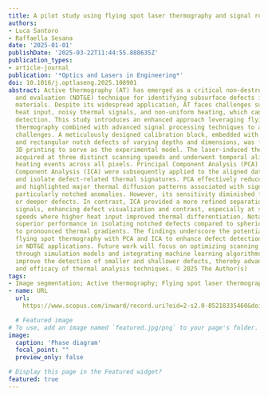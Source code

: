 ```yaml
---
title: A pilot study using flying spot laser thermography and signal reconstruction
authors:
- Luca Santoro
- Raffaella Sesana
date: '2025-01-01'
publishDate: '2025-03-22T11:44:55.888635Z'
publication_types:
- article-journal
publication: '*Optics and Lasers in Engineering*'
doi: 10.1016/j.optlaseng.2025.108901
abstract: Active thermography (AT) has emerged as a critical non-destructive testing
  and evaluation (NDT&E) technique for identifying subsurface defects in diverse industrial
  materials. Despite its widespread application, AT faces challenges such as inadequate
  heat input, noisy thermal signals, and non-uniform heating, which can obscure defect
  detection. This study introduces an enhanced approach leveraging flying spot laser
  thermography combined with advanced signal processing techniques to address these
  challenges. A meticulously designed calibration block, embedded with 180 spherical
  and rectangular notch defects of varying depths and dimensions, was fabricated using
  3D printing to serve as the experimental model. The laser-induced thermal data were
  acquired at three distinct scanning speeds and underwent temporal alignment to synchronize
  heating events across all pixels. Principal Component Analysis (PCA) and Independent
  Component Analysis (ICA) were subsequently applied to the aligned datasets to extract
  and isolate defect-related thermal signatures. PCA effectively reduced data dimensionality
  and highlighted major thermal diffusion patterns associated with significant defects,
  particularly notched anomalies. However, its sensitivity diminished for smaller
  or deeper defects. In contrast, ICA provided a more refined separation of thermal
  signals, enhancing defect visualization and contrast, especially at slower scanning
  speeds where higher heat input improved thermal differentiation. Notably, ICA demonstrated
  superior performance in isolating notched defects compared to spherical ones due
  to pronounced thermal gradients. The findings underscore the potential of combining
  flying spot thermography with PCA and ICA to enhance defect detection and characterization
  in NDT&E applications. Future work will focus on optimizing scanning parameters
  through simulation models and integrating machine learning algorithms to further
  improve the detection of smaller and shallower defects, thereby advancing the precision
  and efficacy of thermal analysis techniques. © 2025 The Author(s)
tags:
- Image segmentation; Active thermography; Flying spot laser thermography; Non destructive testing;
- name: URL
  url: 
    https://www.scopus.com/inward/record.uri?eid=2-s2.0-85218335460&doi=10.1016%2fj.optlaseng.2025.108901&partnerID=40&md5=ad51614c184c5aee3eb124c549ae261a

  # Featured image
# To use, add an image named `featured.jpg/png` to your page's folder. 
image:
  caption: 'Phase diagram'
  focal_point: ""
  preview_only: false

# Display this page in the Featured widget?
featured: true
---
```

